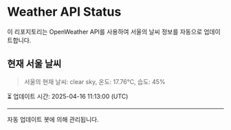 
# Weather API Status

이 리포지토리는 OpenWeather API를 사용하여 서울의 날씨 정보를 자동으로 업데이트합니다.

## 현재 서울 날씨
> 서울의 현재 날씨: clear sky, 온도: 17.76°C, 습도: 45%

⏳ 업데이트 시간: 2025-04-16 11:13:00 (UTC)

---
자동 업데이트 봇에 의해 관리됩니다.
